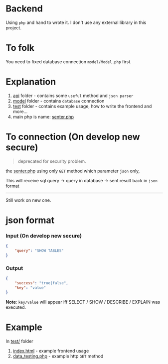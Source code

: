 # Backend
Using `php` and hand to wrote it. I don't use any external library in this project. 

# To folk
You need to fixed database connection `model/Model.php` first.

# Explanation
1. [api](api) folder - contains some `useful` method and `json parser`
2. [model](model) folder - contains `database` connection
3. [test](test) folder - contains example usage, how to write the frontend and more...
4. main php is name: [senter.php](senter.php)

# To connection (On develop new secure)
> deprecated for security problem.

the [senter.php](senter.php) using only `GET` method which parameter `json` only,   <p>
This will receive sql query -> query in database -> sent result back in `json` format

------
Still work on new one.

# json format

### Input (On develop new secure)
```json
{
    "query": "SHOW TABLES"
}
```

### Output
```json
{
    "success": "true|false", 
    "key": "value" 
}
```
**Note**: `key/value` will appear iff SELECT / SHOW / DESCRIBE / EXPLAIN was executed.

# Example
In [test/](test) folder
1. [index.html](test/index.html) - example frontend usage
2. [data_testing.php](test/data_testing.php) - example http `GET` method

